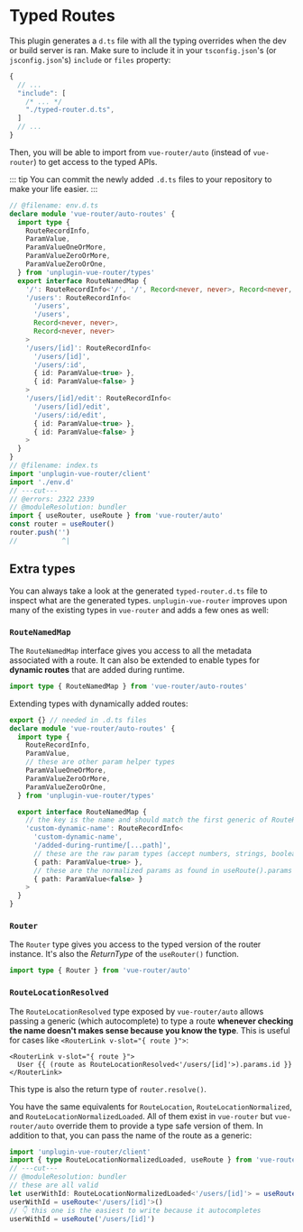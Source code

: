 # Typed Routes

This plugin generates a `d.ts` file with all the typing overrides when the dev or build server is ran. Make sure to include it in your `tsconfig.json`'s (or `jsconfig.json`'s) `include` or `files` property:

```js
{
  // ...
  "include": [
    /* ... */
    "./typed-router.d.ts",
  ]
  // ...
}
```

Then, you will be able to import from `vue-router/auto` (instead of `vue-router`) to get access to the typed APIs.

::: tip
You can commit the newly added `.d.ts` files to your repository to make your life easier.
:::

```ts twoslash
// @filename: env.d.ts
declare module 'vue-router/auto-routes' {
  import type {
    RouteRecordInfo,
    ParamValue,
    ParamValueOneOrMore,
    ParamValueZeroOrMore,
    ParamValueZeroOrOne,
  } from 'unplugin-vue-router/types'
  export interface RouteNamedMap {
    '/': RouteRecordInfo<'/', '/', Record<never, never>, Record<never, never>>
    '/users': RouteRecordInfo<
      '/users',
      '/users',
      Record<never, never>,
      Record<never, never>
    >
    '/users/[id]': RouteRecordInfo<
      '/users/[id]',
      '/users/:id',
      { id: ParamValue<true> },
      { id: ParamValue<false> }
    >
    '/users/[id]/edit': RouteRecordInfo<
      '/users/[id]/edit',
      '/users/:id/edit',
      { id: ParamValue<true> },
      { id: ParamValue<false> }
    >
  }
}
// @filename: index.ts
import 'unplugin-vue-router/client'
import './env.d'
// ---cut---
// @errors: 2322 2339
// @moduleResolution: bundler
import { useRouter, useRoute } from 'vue-router/auto'
const router = useRouter()
router.push('')
//           ^|
```

## Extra types

You can always take a look at the generated `typed-router.d.ts` file to inspect what are the generated types. `unplugin-vue-router` improves upon many of the existing types in `vue-router` and adds a few ones as well:

### `RouteNamedMap`

The `RouteNamedMap` interface gives you access to all the metadata associated with a route. It can also be extended to enable types for **dynamic routes** that are added during runtime.

```ts
import type { RouteNamedMap } from 'vue-router/auto-routes'
```

Extending types with dynamically added routes:

```ts
export {} // needed in .d.ts files
declare module 'vue-router/auto-routes' {
  import type {
    RouteRecordInfo,
    ParamValue,
    // these are other param helper types
    ParamValueOneOrMore,
    ParamValueZeroOrMore,
    ParamValueZeroOrOne,
  } from 'unplugin-vue-router/types'

  export interface RouteNamedMap {
    // the key is the name and should match the first generic of RouteRecordInfo
    'custom-dynamic-name': RouteRecordInfo<
      'custom-dynamic-name',
      '/added-during-runtime/[...path]',
      // these are the raw param types (accept numbers, strings, booleans, etc)
      { path: ParamValue<true> },
      // these are the normalized params as found in useRoute().params
      { path: ParamValue<false> }
    >
  }
}
```

### `Router`

The `Router` type gives you access to the typed version of the router instance. It's also the _ReturnType_ of the `useRouter()` function.

```ts
import type { Router } from 'vue-router/auto'
```

### `RouteLocationResolved`

The `RouteLocationResolved` type exposed by `vue-router/auto` allows passing a generic (which autocomplete) to type a route **whenever checking the name doesn't makes sense because you know the type**. This is useful for cases like `<RouterLink v-slot="{ route }">`:

```vue
<RouterLink v-slot="{ route }">
  User {{ (route as RouteLocationResolved<'/users/[id]'>).params.id }}
</RouterLink>
```

This type is also the return type of `router.resolve()`.

You have the same equivalents for `RouteLocation`, `RouteLocationNormalized`, and `RouteLocationNormalizedLoaded`. All of them exist in `vue-router` but `vue-router/auto` override them to provide a type safe version of them. In addition to that, you can pass the name of the route as a generic:

```ts twoslash
import 'unplugin-vue-router/client'
import { type RouteLocationNormalizedLoaded, useRoute } from 'vue-router/auto'
// ---cut---
// @moduleResolution: bundler
// these are all valid
let userWithId: RouteLocationNormalizedLoaded<'/users/[id]'> = useRoute()
userWithId = useRoute<'/users/[id]'>()
// 👇 this one is the easiest to write because it autocompletes
userWithId = useRoute('/users/[id]')
```

